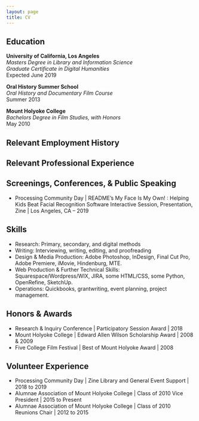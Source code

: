 ```yaml
---
layout: page
title: CV
---
```


<h2>Education</h2>
<b>University of California, Los Angeles</b>
<br><i>Masters Degree in Library and Information Science</i>
<br><i>Graduate Certificate in Digital Humanities</i>
<br>Expected June 2019

<b>Oral History Summer School</b>
<br><i>Oral History and Documentary Film Course</i>
<br>Summer 2013

<b>Mount Holyoke College</b>
<br><i>Bachelors Degree in Film Studies, with Honors</i>
<br>May 2010

## Relevant Employment History


## Relevant Professional Experience

## Screenings, Conferences, & Public Speaking
- Processing Community Day | README’s My Face Is My Own! : Helping Kids Beat Facial Recognition Software
  Interactive Session, Presentation, Zine | Los Angeles, CA – 2019

## Skills 
- Research: Primary, secondary, and digital methods 
- Writing: Interviewing, writing, editing, and proofreading
- Design & Media Production: Adobe Photoshop, InDesign, Final Cut Pro, Adobe Premiere, iMovie, Hindenburg, MTE. 
- Web Production & Further Technical Skills: Squarespace/Wordpress/WIX, JIRA, some HTML/CSS, some Python, OpenRefine, SketchUp.
- Operations: Quickbooks, grantwriting, event planning, project management.

## Honors & Awards
- Research & Inquiry Conference | Participatory Session Award | 2018
- Mount Holyoke College | Edward Allen Wilson Scholarship Award | 2008 & 2009
- Five College Film Festival | Best of Mount Holyoke Award | 2008 

## Volunteer Experience
- Processing Community Day | Zine Library and General Event Support | 2018 to 2019
- Alumnae Association of Mount Holyoke College | Class of 2010 Vice President | 2015 to Present
- Alumnae Association of Mount Holyoke College | Class of 2010 Reunions Chair | 2012 to 2015
